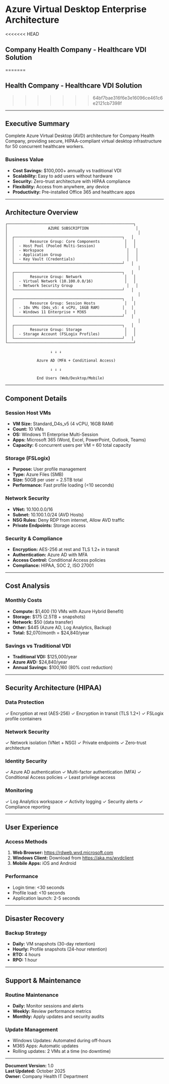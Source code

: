 # Azure Virtual Desktop Enterprise Architecture
<<<<<<< HEAD
## Company Health Company - Healthcare VDI Solution
=======
## Health Company - Healthcare VDI Solution
>>>>>>> 64bf7bae316f6e3e16096ce461c6e2121cb7398f

---

## Executive Summary

Complete Azure Virtual Desktop (AVD) architecture for Company Health Company, providing secure, HIPAA-compliant virtual desktop infrastructure for 50 concurrent healthcare workers.

### Business Value

- **Cost Savings:** $100,000+ annually vs traditional VDI
- **Scalability:** Easy to add users without hardware
- **Security:** Zero-trust architecture with HIPAA compliance
- **Flexibility:** Access from anywhere, any device
- **Productivity:** Pre-installed Office 365 and healthcare apps

---

## Architecture Overview

```
┌────────────────────────────────────────────────────────┐
│                  AZURE SUBSCRIPTION                     │
│                                                          │
│  ┌────────────────────────────────────────────────┐   │
│  │       Resource Group: Core Components           │   │
│  │  - Host Pool (Pooled Multi-Session)             │   │
│  │  - Workspace                                     │   │
│  │  - Application Group                             │   │
│  │  - Key Vault (Credentials)                       │   │
│  └────────────────────────────────────────────────┘   │
│                                                          │
│  ┌────────────────────────────────────────────────┐   │
│  │       Resource Group: Network                   │   │
│  │  - Virtual Network (10.100.0.0/16)              │   │
│  │  - Network Security Group                        │   │
│  └────────────────────────────────────────────────┘   │
│                                                          │
│  ┌────────────────────────────────────────────────┐   │
│  │       Resource Group: Session Hosts             │   │
│  │  - 10x VMs (D4s_v5: 4 vCPU, 16GB RAM)          │   │
│  │  - Windows 11 Enterprise + M365                 │   │
│  └────────────────────────────────────────────────┘   │
│                                                          │
│  ┌────────────────────────────────────────────────┐   │
│  │       Resource Group: Storage                   │   │
│  │  - Storage Account (FSLogix Profiles)           │   │
│  └────────────────────────────────────────────────┘   │
└────────────────────────────────────────────────────────┘

                    ↓ ↓ ↓

              Azure AD (MFA + Conditional Access)

                    ↓ ↓ ↓

              End Users (Web/Desktop/Mobile)
```

---

## Component Details

### Session Host VMs
- **VM Size:** Standard_D4s_v5 (4 vCPU, 16GB RAM)
- **Count:** 10 VMs
- **OS:** Windows 11 Enterprise Multi-Session
- **Apps:** Microsoft 365 (Word, Excel, PowerPoint, Outlook, Teams)
- **Capacity:** 6 concurrent users per VM = 60 total capacity

### Storage (FSLogix)
- **Purpose:** User profile management
- **Type:** Azure Files (SMB)
- **Size:** 50GB per user = 2.5TB total
- **Performance:** Fast profile loading (<10 seconds)

### Network Security
- **VNet:** 10.100.0.0/16
- **Subnet:** 10.100.1.0/24 (AVD Hosts)
- **NSG Rules:** Deny RDP from internet, Allow AVD traffic
- **Private Endpoints:** Storage access

### Security & Compliance
- **Encryption:** AES-256 at rest and TLS 1.2+ in transit
- **Authentication:** Azure AD with MFA
- **Access Control:** Conditional Access policies
- **Compliance:** HIPAA, SOC 2, ISO 27001

---

## Cost Analysis

### Monthly Costs
- **Compute:** $1,400 (10 VMs with Azure Hybrid Benefit)
- **Storage:** $175 (2.5TB + snapshots)
- **Network:** $50 (data transfer)
- **Other:** $445 (Azure AD, Log Analytics, Backup)
- **Total:** $2,070/month = $24,840/year

### Savings vs Traditional VDI
- **Traditional VDI:** $125,000/year
- **Azure AVD:** $24,840/year
- **Annual Savings:** $100,160 (80% cost reduction)

---

## Security Architecture (HIPAA)

### Data Protection
✓ Encryption at rest (AES-256)
✓ Encryption in transit (TLS 1.2+)
✓ FSLogix profile containers

### Network Security
✓ Network isolation (VNet + NSG)
✓ Private endpoints
✓ Zero-trust architecture

### Identity Security
✓ Azure AD authentication
✓ Multi-factor authentication (MFA)
✓ Conditional Access policies
✓ Least privilege access

### Monitoring
✓ Log Analytics workspace
✓ Activity logging
✓ Security alerts
✓ Compliance reporting

---

## User Experience

### Access Methods
1. **Web Browser:** https://rdweb.wvd.microsoft.com
2. **Windows Client:** Download from https://aka.ms/wvdclient
3. **Mobile Apps:** iOS and Android

### Performance
- Login time: <30 seconds
- Profile load: <10 seconds
- Application launch: 2-5 seconds

---

## Disaster Recovery

### Backup Strategy
- **Daily:** VM snapshots (30-day retention)
- **Hourly:** Profile snapshots (24-hour retention)
- **RTO:** 4 hours
- **RPO:** 1 hour

---

## Support & Maintenance

### Routine Maintenance
- **Daily:** Monitor sessions and alerts
- **Weekly:** Review performance metrics
- **Monthly:** Apply updates and security audits

### Update Management
- Windows Updates: Automated during off-hours
- M365 Apps: Automatic updates
- Rolling updates: 2 VMs at a time (no downtime)

---

**Document Version:** 1.0  
**Last Updated:** October 2025  
**Owner:** Company Health IT Department
